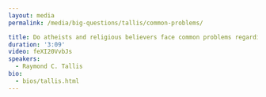 ```yaml
---
layout: media
permalink: /media/big-questions/tallis/common-problems/

title: Do atheists and religious believers face common problems regarding explanation?
duration: '3:09'
video: feXI20VvbJs
speakers:
  - Raymond C. Tallis
bio:
  - bios/tallis.html
---
```

